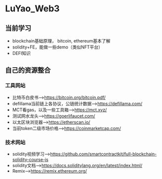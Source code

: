 # LuYao_Web3

## 当前学习

- blockchain基础原理， bitcoin, ethereum基本了解
- solidity+FE，能做一些demo（类似NFT平台）
- DEFI知识


## 自己的资源整合

### 工具网站

- 比特币白皮书-->https://bitcoin.org/bitcoin.pdf/
- defillama当前链上各协议，公链统计数据-->https://defillama.com/
- MCT看gas，以及一些工具箱-->https://mct.xyz/
- 测试网水龙头-->https://goerlifaucet.com/
- 以太区块浏览器-->https://etherscan.io/
- 当前token二级市场价格-->https://coinmarketcap.com/


### 技术网站

- solidity视频学习-->https://github.com/smartcontractkit/full-blockchain-solidity-course-js
- solidity文档-->https://docs.soliditylang.org/en/latest/index.html/
- Remix-->https://remix.ethereum.org/  

